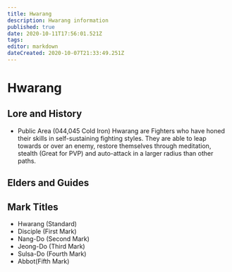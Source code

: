 ```yaml
---
title: Hwarang
description: Hwarang information
published: true
date: 2020-10-11T17:56:01.521Z
tags: 
editor: markdown
dateCreated: 2020-10-07T21:33:49.251Z
---
```


# Hwarang
  ## Lore and History
 - Public Area (044,045 Cold Iron)
 Hwarang are Fighters who have honed their skills in self-sustaining fighting styles. They are able to leap towards or over an enemy, restore themselves through meditation, stealth (Great for PVP) and auto-attack in a larger radius than other paths.
  ## Elders and Guides
  ## Mark Titles
 - Hwarang (Standard)
 - Disciple (First Mark)
 - Nang-Do (Second Mark)
 - Jeong-Do (Third Mark)
 - Sulsa-Do (Fourth Mark)
 - Abbot(Fifth Mark)
  
 
 